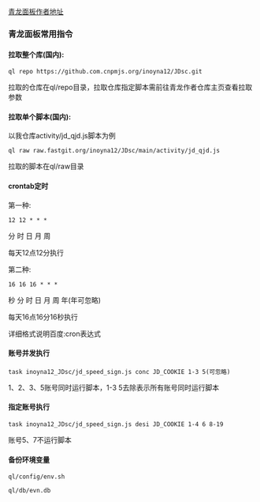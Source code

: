 [青龙面板作者地址](https://github.com/whyour/qinglong)

### 青龙面板常用指令

#### 拉取整个库(国内):
`ql repo https://github.com.cnpmjs.org/inoyna12/JDsc.git`

拉取的仓库在ql/repo目录，拉取仓库指定脚本需前往青龙作者仓库主页查看拉取参数

#### 拉取单个脚本(国内):

以我仓库activity/jd_qjd.js脚本为例

`ql raw raw.fastgit.org/inoyna12/JDsc/main/activity/jd_qjd.js`

拉取的脚本在ql/raw目录

#### crontab定时
第一种:

`12 12 * * *`

分 时 日 月 周

每天12点12分执行


第二种:

`16 16 16 * * *`

秒 分 时 日 月 周 年(年可忽略)

每天16点16分16秒执行

详细格式说明百度:cron表达式




#### 账号并发执行

`task inoyna12_JDsc/jd_speed_sign.js conc JD_COOKIE 1-3 5(可忽略)`

1、2、3、5账号同时运行脚本，1-3 5去除表示所有账号同时运行脚本


#### 指定账号执行

`task inoyna12_JDsc/jd_speed_sign.js desi JD_COOKIE 1-4 6 8-19`

账号5、7不运行脚本 

#### 备份环境变量

`ql/config/env.sh`

`ql/db/evn.db`










